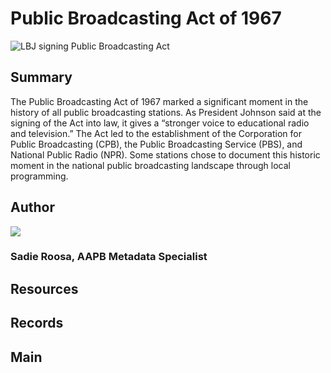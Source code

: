 # Public Broadcasting Act of 1967

![LBJ signing Public Broadcasting Act](https://s3.amazonaws.com/americanarchive.org/exhibits/AAPB_Exhibit_StationHistories_image3.jpg)

## Summary
The Public Broadcasting Act of 1967 marked a significant moment in the history of all public broadcasting stations. As President Johnson said at the signing of the Act into law, it gives a  “stronger voice to educational radio and television.” The Act led to the establishment of the Corporation for Public Broadcasting (CPB), the Public Broadcasting Service (PBS), and National Public Radio (NPR). Some stations chose to document this historic moment in the national public broadcasting landscape through local programming.

## Author

<img class="img-circle" src="https://s3.amazonaws.com/americanarchive.org/staff/Staff_Roosa.jpg"/>

### Sadie Roosa, AAPB Metadata Specialist

## Resources

## Records

## Main


